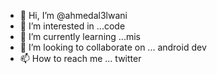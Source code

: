 - 👋 Hi, I’m @ahmedal3lwani
- 👀 I’m interested in ...code 
- 🌱 I’m currently learning ...mis
- 💞️ I’m looking to collaborate on ... android dev
- 📫 How to reach me ... twitter

<!---
ahmedal3lwani/ahmedal3lwani is a ✨ special ✨ repository because its `README.md` (this file) appears on your GitHub profile.
You can click the Preview link to take a look at your changes.
--->
